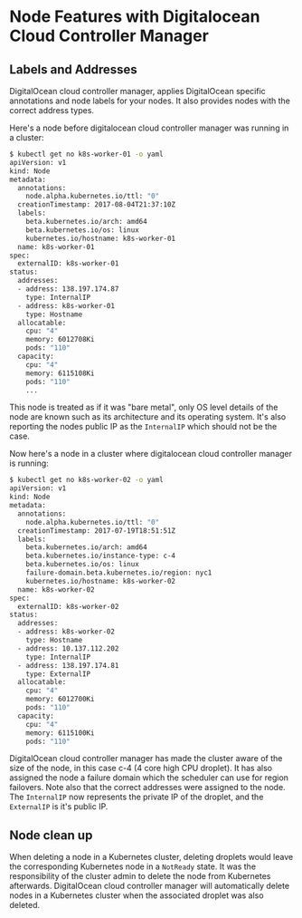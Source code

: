 # Node Features with Digitalocean Cloud Controller Manager

## Labels and Addresses

DigitalOcean cloud controller manager, applies DigitalOcean specific annotations and node labels for your nodes. It also provides nodes with the correct address types.

Here's a node before digitalocean cloud controller manager was running in a cluster:

```bash
$ kubectl get no k8s-worker-01 -o yaml
apiVersion: v1
kind: Node
metadata:
  annotations:
    node.alpha.kubernetes.io/ttl: "0"
  creationTimestamp: 2017-08-04T21:37:10Z
  labels:
    beta.kubernetes.io/arch: amd64
    beta.kubernetes.io/os: linux
    kubernetes.io/hostname: k8s-worker-01
  name: k8s-worker-01
spec:
  externalID: k8s-worker-01
status:
  addresses:
  - address: 138.197.174.87
    type: InternalIP
  - address: k8s-worker-01
    type: Hostname
  allocatable:
    cpu: "4"
    memory: 6012708Ki
    pods: "110"
  capacity:
    cpu: "4"
    memory: 6115108Ki
    pods: "110"
    ...
```

This node is treated as if it was "bare metal", only OS level details of the node are known such as its architecture and its operating system.
It's also reporting the nodes public IP as the `InternalIP` which should not be the case.

Now here's a node in a cluster where digitalocean cloud controller manager is running:

```bash
$ kubectl get no k8s-worker-02 -o yaml
apiVersion: v1
kind: Node
metadata:
  annotations:
    node.alpha.kubernetes.io/ttl: "0"
  creationTimestamp: 2017-07-19T18:51:51Z
  labels:
    beta.kubernetes.io/arch: amd64
    beta.kubernetes.io/instance-type: c-4
    beta.kubernetes.io/os: linux
    failure-domain.beta.kubernetes.io/region: nyc1
    kubernetes.io/hostname: k8s-worker-02
  name: k8s-worker-02
spec:
  externalID: k8s-worker-02
status:
  addresses:
  - address: k8s-worker-02
    type: Hostname
  - address: 10.137.112.202
    type: InternalIP
  - address: 138.197.174.81
    type: ExternalIP
  allocatable:
    cpu: "4"
    memory: 6012700Ki
    pods: "110"
  capacity:
    cpu: "4"
    memory: 6115100Ki
    pods: "110"
```

DigitalOcean cloud controller manager has made the cluster aware of the size of the node, in this case c-4 (4 core high CPU droplet). It has also assigned the node
a failure domain which the scheduler can use for region failovers. Note also that the correct addresses were assigned to the node. The `InternalIP` now represents
the private IP of the droplet, and the `ExternalIP` is it's public IP.

## Node clean up

When deleting a node in a Kubernetes cluster, deleting droplets would leave the corresponding Kubernetes node in a `NotReady` state. It was the responsibility
of the cluster admin to delete the node from Kubernetes afterwards. DigitalOcean cloud controller manager will automatically delete nodes in a Kubernetes cluster
when the associated droplet was also deleted.
